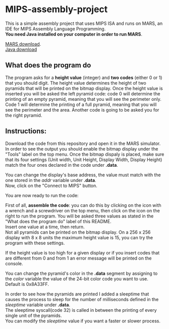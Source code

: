 # MIPS-assembly-project

This is a simple assembly project that uses MIPS ISA and runs on MARS, an IDE for MIPS Assembly Language Programming.  
**You need Java installed on your computer in order to run MARS**.

[MARS download](http://courses.missouristate.edu/kenvollmar/mars/download.htm).  
[Java download](https://www.java.com/it/download/manual.jsp)


## What does the program do

The program asks for a **height value** (integer) and **two codes** (either 0 or 1) that you should digit.
The height value determines the height of two pyramids that will be printed on the bitmap display.
Once the height value is inserted you will be asked the left pyramid code: 
                                              code 0 will determine the printing of an empty pyramid, meaning that you will see the perimeter only.
                                              Code 1 will determine the printing of a full pyramid, meaning that you will see the perimeter and the area.
Another code is going to be asked you for the right pyramid.
                                              
                                              
## Instructions:

Download the code from this repository and open it in the MARS simulator.
In order to see the output you should enable the bitmap display under the "Tools" label on the top menu.
Once the bitmap dispaly is placed, make sure that its four settings (Unit width, Unit Height, Display Width, Display Height) match the four ones declared in the code under **.data**.

You can change the display's base address, the value must match with the one stored in the *addr* variable under **.data**.  
Now, click on the "Connect to MIPS" button.

You are now ready to run the code:

First of all, **assemble the code**: you can do this by clicking on the icon with a wrench and a screwdriver on the top menu, then click on the icon on the right to run the program.
You will be asked three values as stated in the "What does the program do" label of this README.  
Insert one value at a time, then return.  
Not all pyramids can be printed on the bitmap display. 
On a 256 x 256 display with 8 x 8 units the maximum height value is 15, you can try the program with these settings.

If the height value is too high for a given display or if you insert codes that are different from 0 and from 1 an error message will be printed on the console.

You can change the pyramid's color in the **.data** segment by assigning to the *color* variable the value of the 24-bit color code you want to use. 
Default is 0x8A33FF.

In order to see how the pyramids are printed I added a sleeptime that causes the process to sleep for the number of milliseconds defined in the *sleeptime* variable under **.data**.  
The sleeptime syscall(code 32) is called in between the printing of every single unit of the pyramids.  
You can modify the *sleeptime* value if you want a faster or slower process.


